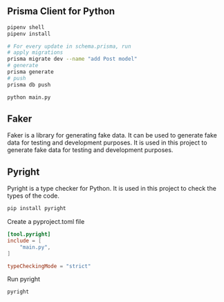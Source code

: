 ## Prisma Client for Python

```sh
pipenv shell
pipenv install

# For every update in schema.prisma, run
# apply migrations
prisma migrate dev --name "add Post model"
# generate
prisma generate
# push
prisma db push

python main.py
```

## Faker

Faker is a library for generating fake data. It can be used to generate fake data for testing and development purposes. It is used in this project to generate fake data for testing and development purposes.

## Pyright

Pyright is a type checker for Python. It is used in this project to check the types of the code.

```sh
pip install pyright
```

Create a pyproject.toml file

```toml
[tool.pyright]
include = [
    "main.py",
]

typeCheckingMode = "strict"
```

Run pyright

```sh
pyright
```
